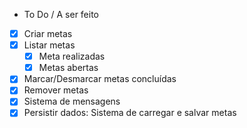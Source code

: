 - To Do / A ser feito

- [x] Criar metas
- [x] Listar metas
  - [x] Meta realizadas
  - [x] Metas abertas
- [x] Marcar/Desmarcar metas concluídas
- [x] Remover metas
- [x] Sistema de mensagens
- [x] Persistir dados: Sistema de carregar e salvar metas
